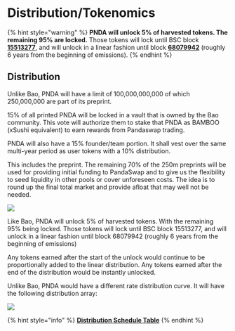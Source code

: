 # Distribution/Tokenomics

{% hint style="warning" %}
**PNDA will unlock 5% of harvested tokens. The remaining 95% are locked.** Those tokens will lock until BSC block [**15513277**](https://bscscan.com/block/countdown/15513277), and will unlock in a linear fashion until block [**68079942**](https://bscscan.com/block/countdown/68079942) (roughly 6 years from the beginning of emissions).
{% endhint %}

## Distribution

Unlike Bao, PNDA will have a limit of 100,000,000,000 of which 250,000,000 are part of its preprint.

15% of all printed PNDA will be locked in a vault that is owned by the Bao community. This vote will authorize them to stake that PNDA as BAMBOO (xSushi equivalent) to earn rewards from Pandaswap trading.

PNDA will also have a 15% founder/team portion. It shall vest over the same multi-year period as user tokens with a 10% distribution.

This includes the preprint. The remaining 70% of the 250m preprints will be used for providing initial funding to PandaSwap and to give us the flexibility to seed liquidity in other pools or cover unforeseen costs. The idea is to round up the final total market and provide afloat that may well not be needed.

![](https://firebasestorage.googleapis.com/v0/b/gitbook-x-prod.appspot.com/o/spaces%2F-MKeUUjtIbB51HOE3x7I%2Fuploads%2FxLm2iPcFioxNDejnL43T%2Ffile.png?alt=media)

Like Bao, PNDA will unlock 5% of harvested tokens. With the remaining 95% being locked. Those tokens will lock until BSC block 15513277, and will unlock in a linear fashion until block 68079942 (roughly 6 years from the beginning of emissions)

Any tokens earned after the start of the unlock would continue to be proportionally added to the linear distribution. Any tokens earned after the end of the distribution would be instantly unlocked.

Unlike Bao, PNDA would have a different rate distribution curve. It will have the following distribution array:

![](<../../../../../.gitbook/assets/spaces\_dEPEpR7B4zCuWECMAy76\_uploads\_git-blob-b85ce0803e49a16d56945a41f2b90c728dabc8cc\_image (22).png>)

{% hint style="info" %}
[**Distribution Schedule Table**](https://app.gitbook.com/o/fQk9osTb2ezYlN32kpzM/s/cEHLLaywEiM7ruXxgXzQ/protocol/archived-products/franchises/panda/distribution-tokenomics/pnda-distribution-table)
{% endhint %}

